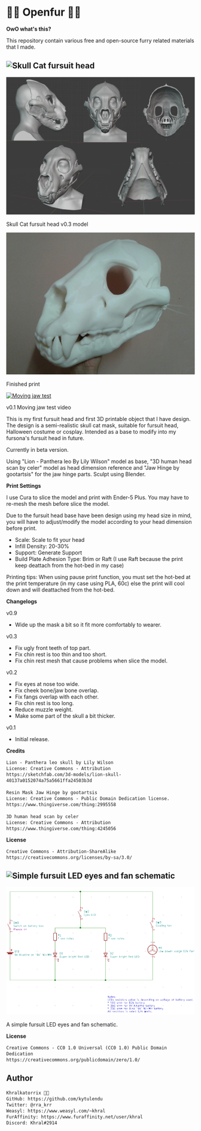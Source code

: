 🐾🐾 Openfur 🐾🐾
================

**OwO what's this?**

This repository contain various free and open-source furry related materials that I made.

![Skull Cat fursuit head](./skullcat)
----------------------

![Rrawr](./skullcat/05_skullcat_fursuit_head_v0.3.png)

Skull Cat fursuit head v0.3 model

![Finished print](./skullcat/03_IMG_20201118_224858_600.jpg)

Finished print

[![Moving jaw test](https://img.youtube.com/vi/nCF7k2U8QHU/0.jpg)](https://www.youtube.com/watch?v=nCF7k2U8QHU)

v0.1 Moving jaw test video

This is my first fursuit head and first 3D printable object that I have design. The design is a semi-realistic skull cat mask, suitable for fursuit head, Halloween costume or cosplay. Intended as a base to modify into my fursona's fursuit head in future.

Currently in beta version.

Using "Lion - Panthera leo By Lily Wilson" model as base, "3D human head scan by celer" model as head dimension reference and "Jaw Hinge by gootartsis" for the jaw hinge parts. Sculpt using Blender.

**Print Settings**

I use Cura to slice the model and print with Ender-5 Plus. You may have to re-mesh the mesh before slice the model.

Due to the fursuit head base have been design using my head size in mind, you will have to adjust/modify the model according to your head dimension before print.

- Scale: Scale to fit your head
- Infill Density: 20-30%
- Support: Generate Support
- Build Plate Adhesion Type: Brim or Raft (I use Raft because the print keep deattach from the hot-bed in my case)

Printing tips: When using pause print function, you must set the hot-bed at the print temperature (in my case using PLA, 60c) else the print will cool down and will deattached from the hot-bed.

**Changelogs**

v0.9

- Wide up the mask a bit so it fit more comfortably to wearer.

v0.3

- Fix ugly front teeth of top part.
- Fix chin rest is too thin and too short.
- Fix chin rest mesh that cause problems when slice the model.

v0.2

- Fix eyes at nose too wide.
- Fix cheek bone/jaw bone overlap.
- Fix fangs overlap with each other.
- Fix chin rest is too long.
- Reduce muzzle weight.
- Make some part of the skull a bit thicker.

v0.1

- Initial release.

**Credits**

    Lion - Panthera leo skull by Lily Wilson
    License: Creative Commons - Attribution
    https://sketchfab.com/3d-models/lion-skull-40137a0152074a75a5661ffa24503b3d

    Resin Mask Jaw Hinge by gootartsis
    License: Creative Commons - Public Domain Dedication license.
    https://www.thingiverse.com/thing:2995558

    3D human head scan by celer
    License: Creative Commons - Attribution
    https://www.thingiverse.com/thing:4245056

**License**

    Creative Commons - Attribution-ShareAlike
    https://creativecommons.org/licenses/by-sa/3.0/

![Simple fursuit LED eyes and fan schematic](./fursuit_light_and_fan)
----------------------

![Schematic](./fursuit_light_and_fan/fursuit_light_and_fan_schematic.png)

A simple fursuit LED eyes and fan schematic.

**License**

    Creative Commons - CC0 1.0 Universal (CC0 1.0) Public Domain Dedication
    https://creativecommons.org/publicdomain/zero/1.0/

Author
------

    Khralkatorrix 🐉🐅
    GitHub: https://github.com/kytulendu
    Twitter: @rra_krr
    Weasyl: https://www.weasyl.com/~khral
    FurAffinity: https://www.furaffinity.net/user/khral
    Discord: Khral#2914
